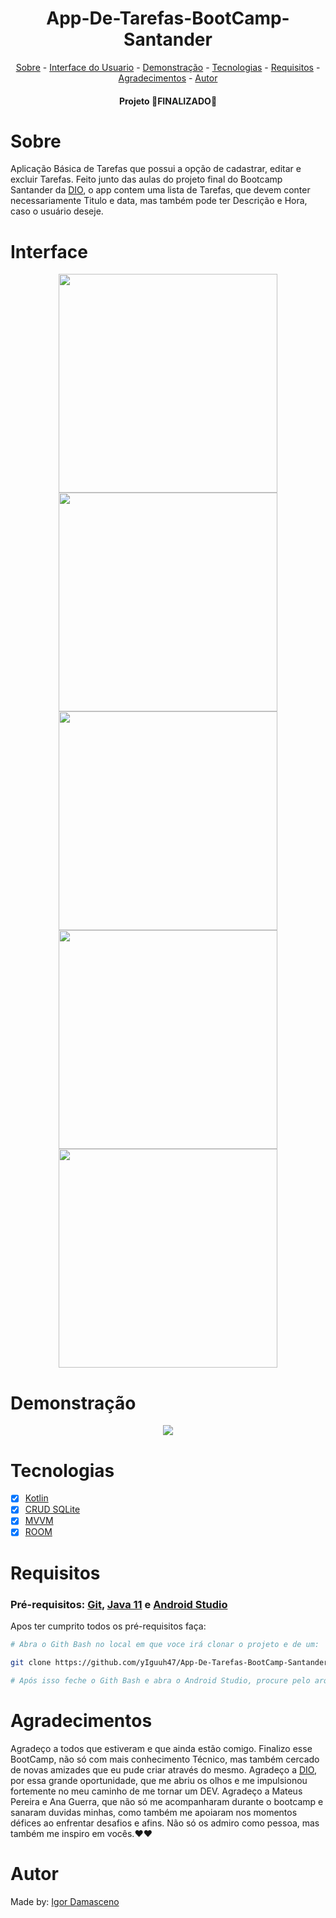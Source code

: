 <h1 align="center">App-De-Tarefas-BootCamp-Santander</h1>

<p align="center">
<a href="#sobre">Sobre</a> - 
<a href="#interface">Interface do Usuario</a> - 
<a href="#demonstração">Demonstração</a> - 
<a href="#tecnologias">Tecnologias</a> - 
<a href="#requisitos">Requisitos</a> - 
<a href="#agradecimentos">Agradecimentos</a> - 
<a href="#autor">Autor</a> 
</p>

<h4 align="center">Projeto 🛑FINALIZADO🛑</h4>

# Sobre
Aplicação Básica de Tarefas que possui a opção de cadastrar, editar e excluir Tarefas.
Feito junto das aulas do projeto final do Bootcamp Santander da [DIO](https://web.digitalinnovation.one/home), o app contem uma lista de Tarefas, que devem conter necessariamente Titulo e data, mas também pode ter Descrição e Hora, caso o usuário deseje.

# Interface
<p align="center">
<img src="https://user-images.githubusercontent.com/74266068/130083113-227d536d-a18b-4920-b901-4e3196569042.jpg" width="350px"/>
<img src="https://user-images.githubusercontent.com/74266068/130083343-c5f19ad1-3d95-4af5-8ec5-7bcb72188669.jpg" width="350px"/>
<img src="https://user-images.githubusercontent.com/74266068/130083544-25c97eca-7cc3-4ee4-a6ea-fd3781053ea9.jpg" width="350px"/>
<img src="https://user-images.githubusercontent.com/74266068/130083612-048a9899-edf7-4dbc-bc5e-8e3034c81664.jpg" width="350px"/>
<img src="https://user-images.githubusercontent.com/74266068/130083639-39cbbfb7-3d2d-4841-93ff-15b51ae945d4.jpg" width="350px"/>
</p>

# Demonstração
<p align="center">
<img src="https://user-images.githubusercontent.com/74266068/130084097-1563ba56-7627-454e-be41-68e0a13f1fcb.gif"/>
</p>

# Tecnologias

- [x] [Kotlin](https://kotlinlang.org/)
- [x] [CRUD SQLite](https://developer.android.com/training/data-storage/sqlite)
- [x] [MVVM](https://developer.android.com/jetpack/guide)
- [x] [ROOM](https://developer.android.com/training/data-storage/room)

# Requisitos
### Pré-requisitos: [Git](https://git-scm.com/), [Java 11](https://www.oracle.com/br/java/technologies/javase-jdk11-downloads.html) e [Android Studio](https://developer.android.com/studio)
Apos ter cumprito todos os pré-requisitos faça:
```bash
# Abra o Gith Bash no local em que voce irá clonar o projeto e de um:

git clone https://github.com/yIguuh47/App-De-Tarefas-BootCamp-Santander.git

# Após isso feche o Gith Bash e abra o Android Studio, procure pelo arquivo e está feito. 🚀

```
# Agradecimentos
Agradeço a todos que estiveram e que ainda estão comigo. Finalizo esse BootCamp, não só com mais conhecimento Técnico, mas também cercado de novas amizades que eu pude criar através do mesmo.
 Agradeço a [DIO](https://web.digitalinnovation.one/home), por essa grande oportunidade, que me abriu os olhos e me impulsionou fortemente no meu caminho de me tornar um DEV.
 Agradeço a Mateus Pereira e Ana Guerra, que não só me acompanharam durante o bootcamp e sanaram duvidas minhas, como também me apoiaram nos momentos défices ao enfrentar desafios e afins. Não só os admiro como pessoa, mas também me inspiro em vocês.❤️❤️

# Autor
Made by: [Igor Damasceno](https://www.linkedin.com/in/igor-damasceno-4422aa1ba/)
